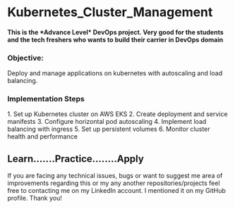 # Kubernetes_Cluster_Management

<h4>This is the *Advance Level* DevOps project. Very good for the students and the tech freshers who wants to build their carrier in DevOps domain</h4>

<h3>Objective:</h3>
Deploy and manage applications on kubernetes with autoscaling and load balancing.

<h3>Implementation Steps</h3>
1. Set up Kubernetes cluster on AWS EKS
2. Create deployment and service manifests
3. Configure horizontal pod autoscaling
4. Implement load balancing with ingress
5. Set up persistent volumes
6. Monitor cluster health and performance


<h2>Learn.......Practice........Apply</h2>

If you are facing any technical issues, bugs or want to suggest me area of improvements regarding this or my any another repositories/projects feel free to contacting me on my LinkedIn account. I mentioned it on my GitHub profile. Thank you!
